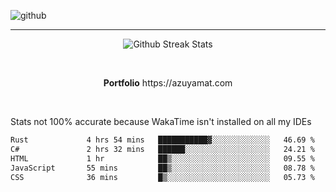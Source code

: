 ![github](https://media.discordapp.net/attachments/881363147364118528/1142610121697021952/background.png?width=1000&height=300)<br>
___
<p align="center">
  <img alt="Github Streak Stats" src="https://streak-stats.demolab.com?user=Azuyamat&theme=transparent&hide_border=true"/>
</p><br>
<p align="center">
      <strong>Portfolio</strong> https://azuyamat.com
</p><br>

Stats not 100% accurate because WakaTime isn't installed on all my IDEs
<!--START_SECTION:waka-->

```txt
Rust             4 hrs 54 mins   ███████████▓░░░░░░░░░░░░░   46.69 %
C#               2 hrs 32 mins   ██████░░░░░░░░░░░░░░░░░░░   24.21 %
HTML             1 hr            ██▒░░░░░░░░░░░░░░░░░░░░░░   09.55 %
JavaScript       55 mins         ██▒░░░░░░░░░░░░░░░░░░░░░░   08.78 %
CSS              36 mins         █▒░░░░░░░░░░░░░░░░░░░░░░░   05.73 %
```

<!--END_SECTION:waka-->
